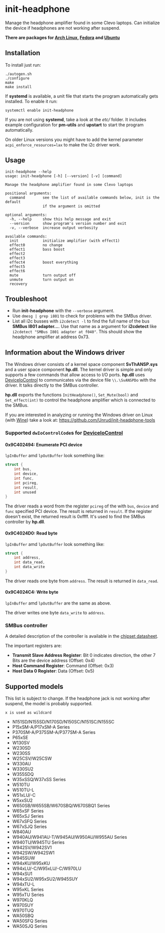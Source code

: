 # init-headphone
Manage the headphone amplifier found in some Clevo laptops.
Can initialize the device if headphones are not working after suspend.

**There are packages for
[Arch Linux](https://aur.archlinux.org/packages/init-headphone/),
[Fedora](https://github.com/letitz/init-headphone/releases) and
[Ubuntu](https://github.com/Unrud/init-headphone-ubuntu/releases)**

## Installation

To install just run:

    ./autogen.sh
    ./configure
    make
    make install

If **systemd** is available, a unit file that starts the program automatically
gets installed. To enable it run:

    systemctl enable init-headphone

If you are not using **systemd**, take a look at the *etc/* folder. It
includes example configuration for **pm-utils** and **upstart** to start the
program automatically.

On older Linux versions you might have to add the kernel parameter
``acpi_enforce_resources=lax`` to make the i2c driver work.

## Usage
```
init-headphone --help
usage: init-headphone [-h] [--version] [-v] [command]

Manage the headphone amplifier found in some Clevo laptops

positional arguments:
  command        see the list of available commands below, init is the default
                 if the argument is omitted

optional arguments:
  -h, --help     show this help message and exit
  --version      show program's version number and exit
  -v, --verbose  increase output verbosity

available commands:
  init           initialize amplifier (with effect1)
  effect0        no change
  effect1        bass boost
  effect2
  effect3
  effect4        boost everything
  effect5
  effect6
  mute           turn output off
  unmute         turn output on
  recovery
```

## Troubleshoot

  * Run **init-headphone** with the ``--verbose`` argument.
  * Use ``dmesg | grep i801`` to check for problems with the SMBus driver.
  * List all i2c busses with ``i2cdetect -l`` to find the full name of the bus
    **SMBus I801 adapter...**. Use that name as a argument for **i2cdetect**
    like ``i2cdetect "SMBus I801 adapter at f040"``. This should show the
    headphone amplifier at address 0x73.

## Information about the Windows driver

The Windows driver consists of a kernel space component **SvThANSP.sys** and a
user space component **hp.dll**.
The kernel driver is simple and only supports a few commands that allow access
to I/O ports.
**hp.dll** uses [DeviceIoControl](https://msdn.microsoft.com/en-us/library/windows/desktop/aa363216%28v=vs.85%29.aspx)
to communicates via the device file ``\\.\SvANSPDo`` with the driver.
It talks directly to the SMBus controller.

**hp.dll** exports the functions ``InitHeadphone()``, ``Set_Mute(bool)`` and
``Set_effect(int)`` to control the headphone amplifier which is connected to
the SMBus.

If you are interested in analyzing or running the Windows driver on Linux
(with [Wine](https://winehq.org)) take a look at: https://github.com/Unrud/init-headphone-tools

### Supported ``dwIoControlCode``s for [DeviceIoControl](https://msdn.microsoft.com/en-us/library/windows/desktop/aa363216%28v=vs.85%29.aspx)

#### 0x9C402494: Enumerate PCI device

``lpInBuffer`` amd ``lpOutBuffer`` look something like:

```c
struct {
    int bus,
    int device,
    int func,
    int pcireg,
    int result,
    int unused
}
```

The driver reads a word from the register ``pcireg`` of the with
``bus``, ``device`` and ``func`` specified PCI device.
The result is returned in ``result``. If the register doesn't exist, the
returned result is 0xffff. It's used to find the SMBus controller by
**hp.dll**.

#### 0x9C4024D0: Read byte

``lpInBuffer`` amd ``lpOutBuffer`` look something like:

```c
struct {
    int address,
    int data_read,
    int data_write
}
```

The driver reads one byte from ``address``. The result is returned in
``data_read``.

#### 0x9C4024C4: Write byte

``lpInBuffer`` amd ``lpOutBuffer`` are the same as above.

The driver writes one byte ``data_write`` to ``address``.

### SMBus controller

A detailed description of the controller is available in the
[chipset datasheet](https://www-ssl.intel.com/content/dam/www/public/us/en/documents/datasheets/8-series-chipset-pch-datasheet.pdf).

The important registers are:

  * **Transmit Slave Address Register**: Bit 0 indicates direction, the other
    7 Bits are the device address (Offset: 0x4)
  * **Host Command Register**: Command (Offset: 0x3)
  * **Host Data 0 Register**: Data (Offset: 0x5)

## Supported models
This list is subject to change. If the headphone jack is not working after
suspend, the model is probably supported.

```x is used as wildcard```
* N151SD/N155SD/N170SD/N150SC/N151SC/N155SC
* P15xSM-A/P17xSM-A Series
* P370SM-A/P375SM-A/P377SM-A Series
* P65xSE
* W130SV
* W230SD
* W230SS
* W25CSV/W25CSW
* W330AU
* W330SU2
* W355SDQ
* W35xSSQ/W37xSS Series
* W510TU
* W510TU-L
* W51xLU/-C
* W5xxSU2
* W650SB/W655SB/W670SBQ/W670SBQ1 Series
* W65xSF Series
* W65xSJ Series
* W67xSFQ Series
* W67xSJQ Series
* W840AU
* W940AU/W941AU-T/W945AU/W950AU/W955AU Series
* W940TU/W945TU Series
* W942SV/W942SV1
* W942SW/W942SW1
* W945SUW
* W94xKU/W95xKU
* W94xLU/-C/W95xLU/-C/W970LU
* W94xSU1
* W94xSU2/W95xSU2/W945SUY
* W94xTU-L
* W95xKL Series
* W95xTU Series
* W970KLQ
* W970SUY
* W970TUQ
* WA50SBQ
* WA50SFQ Series
* WA50SJQ Series
